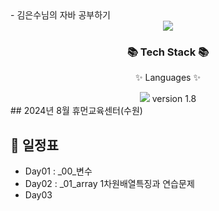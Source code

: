<div align=left>
	- 김은수님의 자바 공부하기
</div>
<div align=center>
  <img src="https://capsule-render.vercel.app/api?type=waving&color=auto&height=200&section=header&text=Kimtr_Tutorial_JAVA&fontSize=70" />
	<h3>📚 Tech Stack 📚</h3>
	<p>✨ Languages ✨</p>
</div>
<div align="center">
  <img src="https://img.shields.io/badge/Java-blue?style=flat&logo=JAVA&logoColor=white"/> version 1.8
</div>
## 2024년 8월 휴먼교육센터(수원)

## 📝 일정표  
- Day01 : _00_변수
- Day02 : _01_array 1차원배열특징과 연습문제
- Day03

